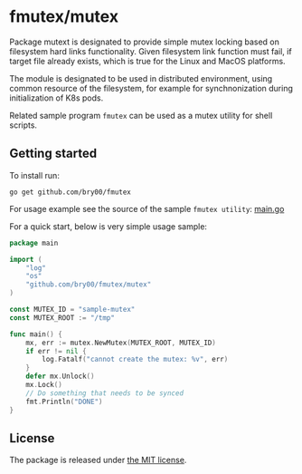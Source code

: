 # fmutex/mutex

Package mutext is designated to provide simple mutex locking
based on filesystem hard links functionality.
Given filesystem link function must fail, if target file already exists,
which is true for the Linux and MacOS platforms.

The module is designated to be used in distributed environment, using common
resource of the filesystem, for example for synchnonization during
initialization of K8s pods.

Related sample program `fmutex` can be used as a mutex utility for shell scripts.

## Getting started

To install run:

```console
go get github.com/bry00/fmutex
```

For usage example see the source of the sample `fmutex utility`: [main.go](main.go)

For a quick start, below is very simple usage sample:

```go
package main

import (
	"log"
	"os"
	"github.com/bry00/fmutex/mutex"
)

const MUTEX_ID = "sample-mutex"
const MUTEX_ROOT := "/tmp"

func main() {
	mx, err := mutex.NewMutex(MUTEX_ROOT, MUTEX_ID)
	if err != nil {
		log.Fatalf("cannot create the mutex: %v", err)
	}
	defer mx.Unlock()
	mx.Lock()
	// Do something that needs to be synced
	fmt.Println("DONE")
}
```

## License

The package is released under [the MIT license](LICENSE).
